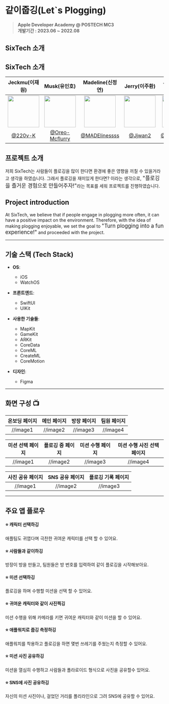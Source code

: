 # 같이줍깅(Let`s Plogging)

> **Apple Developer Academy @ POSTECH MC3** <br/> **개발기간 : 2023.06 ~ 2022.08**

## SixTech 소개

## SixTech 소개

| Jeckmu(이재원) | Musk(유인호) | Madeline(신정연) | Jerry(이주환) | Junyoo(유정현) | Lolenzo(장수민) |
|:----------------:|:-------------------:|:---------------------:|:-----------------:|:-----------------:|:-----------------:|
| <img src="https://github.com/Oreo-Mcflurry/MC3-Team1-SixTech/assets/96654328/1c767654-97b6-40ae-9ec0-d0fd5ad2ed08" width="100px"> | <img src="https://github.com/Oreo-Mcflurry/MC3-Team1-SixTech/assets/96654328/090d8174-a4e9-42de-8013-e29d36c09aeb" width="100px"> | <img src="https://github.com/Oreo-Mcflurry/MC3-Team1-SixTech/assets/96654328/c1ca6798-c085-492f-b905-64054263aec2" width="100px"> | <img src="https://github.com/Oreo-Mcflurry/MC3-Team1-SixTech/assets/96654328/18eb99cc-b914-4853-bcbe-9c10345dc9ba" width="100px"> | <img src="https://github.com/Oreo-Mcflurry/MC3-Team1-SixTech/assets/96654328/989c46a9-1406-40e6-8179-a33f4149d746" width="100px"> | <img src="https://github.com/Oreo-Mcflurry/MC3-Team1-SixTech/assets/96654328/28ce8956-ba51-4a96-b2a6-258192c0f2d6" width="100px"> |
| [@220v-K](https://github.com/220v-K) | [@Oreo-Mcflurry](https://github.com/Oreo-Mcflurry) | [@MADElinessss](https://github.com/MADElinessss) | [@Jjwan2](https://github.com/Jhwan2) | [@JJunghyunY](https://github.com/JJunghyunY) | [@sumintnals](https://github.com/sumintnals) |



## 프로젝트 소개

저희 SixTech는 사람들이 플로깅을 많이 한다면 환경에 좋은 영향을 끼칠 수 있을거라고 생각을 하였습니다. 그래서 플로깅을 재미있게 한다면? 이라는 생각으로, <big>"플로깅을 즐거운 경험으로 만들어주자!"</big>라는 목표를 세워 프로젝트를 진행하였습니다.

## Project introduction
At SixTech, we believe that if people engage in plogging more often, it can have a positive impact on the environment. Therefore, with the idea of making plogging enjoyable, we set the goal to <big>"Turn plogging into a fun experience!"</big> and proceeded with the project.

---
## 기술 스택 (Tech Stack)

- **OS**: 
  - iOS
  - WatchOS
  
- **프론트엔드**: 
  - SwiftUI
  - UIKit

- **사용한 기술들**:
  - MapKit
  - GameKit
  - ARKit
  - CoreData
  - CoreML
  - CreateML
  - CoreMotion
  

- **디자인**:
  - Figma

---
## 화면 구성 📺
|온보딩 페이지|메인 페이지|방장 페이지|팀원 페이지|
| :-------------------------------------------: | :------------: | :-------------------------------------------: | :------------: |
|//image1|//image2|//image3|//image4|

|미션 선택 페이지|플로깅 중 페이지|미션 수행 페이지|미션 수행 사진 선택 페이지|
| :-------------------------------------------: | :------------: | :-------------------------------------------: | :------------: |
|//image1|//image2|//image3|//image4|

|사진 공유 페이지|SNS 공유 페이지|플로깅 기록 페이지|
| :-------------------------------------------: | :------------: | :-------------------------------------------: |
|//image1|//image2|//image3|//image4|



---
## 주요 앱 플로우

#### ⭐️ 캐릭터 선택하깅
애플팀도 귀엽다며 극찬한 귀여운 캐릭터를 선택 할 수 있어요.

#### ⭐️ 사람들과 같이하깅
방장이 방을 만들고, 팀원들은 방 번호를 입력하여 같이 플로깅을 시작해보아요.

#### ⭐️ 미션 선택하깅
플로깅을 하며 수행할 미션을 선택 할 수 있어요.

#### ⭐️ 귀여운 캐릭터와 같이 사진찍깅
미션 수행을 위해 카메라를 키면 귀여운 캐릭터와 같이 미션을 할 수 있어요.

#### ⭐️ 애플워치로 줍깅 측정하깅
애플워치를 착용하고 플로깅을 하면 몇번 쓰레기를 주웠는지 측정할 수 있어요.

#### ⭐️ 미션 사진 공유하깅
미션을 열심히 수행하고 사람들과 폴라로이드 형식으로 사진을 공유할수 있어요.

#### ⭐️ SNS에 사진 공유하깅
자신의 미션 사진이나, 걸었던 거리를 폴리라인으로 그려 SNS에 공유할 수 있어요.
